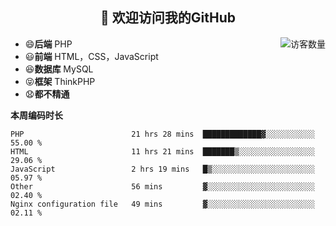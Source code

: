 <h2 align="center">👋 欢迎访问我的GitHub</h2>


<img align='right' src="https://profile-counter.glitch.me/declandragon/count.svg" alt="访客数量"/>

- 😄**后端** PHP
- 😃**前端** HTML，CSS，JavaScript
- 😆**数据库** MySQL
- 😝**框架** ThinkPHP
- 😧**都不精通**



**本周编码时长**

<!--START_SECTION:waka-->
```text
PHP                        21 hrs 28 mins  █████████████▓░░░░░░░░░░░   55.00 % 
HTML                       11 hrs 21 mins  ███████▒░░░░░░░░░░░░░░░░░   29.06 % 
JavaScript                 2 hrs 19 mins   █▒░░░░░░░░░░░░░░░░░░░░░░░   05.97 % 
Other                      56 mins         ▓░░░░░░░░░░░░░░░░░░░░░░░░   02.40 % 
Nginx configuration file   49 mins         ▓░░░░░░░░░░░░░░░░░░░░░░░░   02.11 % 
```
<!--END_SECTION:waka-->



<!--
**declandragon/declandragon** is a ✨ _special_ ✨ repository because its `README.md` (this file) appears on your GitHub profile.

Here are some ideas to get you started:

- 🔭 I’m currently working on ...
- 🌱 I’m currently learning ...
- 👯 I’m looking to collaborate on ...
- 🤔 I’m looking for help with ...
- 💬 Ask me about ...
- 📫 How to reach me: ...
- 😄 Pronouns: ...
- ⚡ Fun fact: ...
-->

